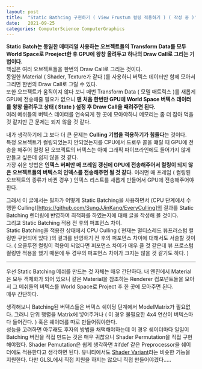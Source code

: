 ```yaml
---
layout: post
title:  "Static Bathcing 구현하기 ( View Frustum 컬링 적용하기 ) ( 작성 중 )"
date:   2021-09-25
categories: ComputerScience ComputerGraphics
---
```


**Static Batch는 동일한 매터리얼 사용하는 오브젝트들의 Transform Data를 모두 World Space로 Proeject한 후 GPU에 왕창 올려두고 하나의 Draw Call로 그리는 기법이다.**                      
핵심은 여러 오브젝트들을 한번의 Draw Call로 그리는 것이다.            
동일한 Material ( Shader, Texture가 같다 )를 사용하니 버텍스 데이터만 함께 모아서 그리면 한번의 Draw Call로 그릴 수 있다.             
또한 오브젝트가 움직이지 않다 보니 매번 Transform Data ( 모델 매트릭스 )를 새롭게 GPU에 전송해줄 필요가 없으니 **맨 처음 한번만 GPU에 World Space 버텍스 데이터를 왕창 올려두고 상태 ( State ) 설정 후 Draw Call을 때려주면 된다.**              
여러 메쉬들의 버텍스 데이터를 연속되게 한 곳에 모아야하니 메모리는 좀 더 잡아 먹을 것 같지만 큰 문제는 되지 않을 것 같다.            

내가 생각하기에 그 보다 더 큰 문제는 **Culling 기법을 적용하기가 힘들다**는 것이다.      
특정 오브젝트가 컬링되었는지 안되었는지를 CPU에서 드로우 콜을 떄릴 때 GPU에 전송을 해주어 컬링 된 오브젝트의 버텍스는 아예 그래픽 파이프라인에도 들어가지 않게 만들고 싶은데 쉽지 않을 것 같다.        
가장 쉬운 방법은 **인덱스 버퍼만 매 프레임 갱신에 GPU에 전송해주어서 컬링이 되지 않은 오브젝트들의 버텍스의 인덱스를 전송해주면 될 것 같다.** 이러면 매 프레임 ( 컬링된 오브젝트의 종류가 바뀐 경우 ) 인덱스 리스트를 새롭게 만들어서 GPU에 전송해주어야한다.      

그래서 이 글에서는 필자가 어떻게 Static Batching을 사용하면서 (CPU 단계에서 수행한 Culling)[https://github.com/SungJJinKang/EveryCulling]의 결과를 Static Batching 렌더링에 반영하여 최적화를 하였는지에 대해 글을 작성해 볼 것이다.         
그리고 Static Batching 적용 전 후의 퍼포먼스 차이.        
Static Batching을 적용한 상태에서 CPU Culling ( 현재는 멀티스레드 뷰프러스텀 컬링만 구현되어 있다 )의 결과를 반영하기 전 후의 퍼포먼스 차이에 대해서도 서술할 것이다. ( 오클루전 컬링이 적용이 되었다면 퍼포먼스 차이가 매우 클 것 같은데 뷰 프로스텀 컬링만 적용을 했기 때문에 두 경우의 퍼포먼스 차이가 크지는 않을 것 같기도 하다. )               

---------------------------------------------------         

우선 Static Batching 메쉬를 만드는 것 자체는 매우 간단하다. 내 엔진에서 Material은 모두 객체화가 되어 있으니 같은 Material을 참조하는 Renderer 컴포넌트들을 모아서 그 메쉬들의 버텍스를 World Space로 Project 후 한 곳에 모아주면 된다.       
매우 간단하다.           

생각해보니 Batching된 버텍스들은 버텍스 쉐이딩 단계에서 ModelMatrix가 필요없다. 그러니 단위 행렬을 Matrix에 넣어주거나 ( 이 경우 불필요한 4x4 연산이 버텍스마다 들어간다. ) 혹은 쉐이더를 따로 만들어줘야한다.        
성능을 고려하면 아무래도 후자의 방법을 채택해야하는데 이 경우 쉐이더마다 일일이 Batching 버전을 직접 만드는 것은 매우 귀찮으니 Shader Permutation을 직접 구현해야했다. Shader Pemutation은 쉽게 생각하면 #ifdef 같은 Preprocessor을 쉐이더에도 적용한다고 생각하면 된다. 유니티에서도 [Shader Variant](https://docs.unity3d.com/2019.3/Documentation/Manual/SL-MultipleProgramVariants.html)라는 비슷한 기능을 지원한다. 다만 GLSL에서 직접 지원을 하지는 않으니 직접 만들어야겠다.....      
